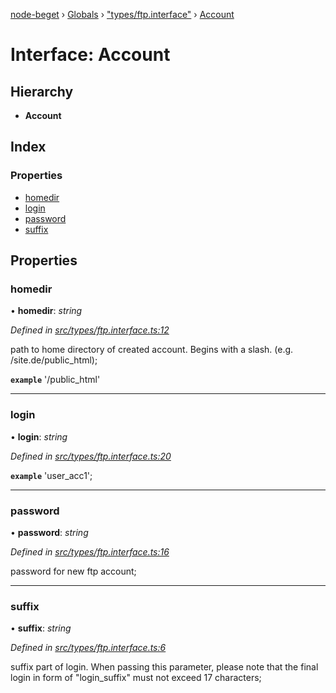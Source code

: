 [node-beget](../README.md) › [Globals](../globals.md) › ["types/ftp.interface"](../modules/_types_ftp_interface_.md) › [Account](_types_ftp_interface_.account.md)

# Interface: Account

## Hierarchy

* **Account**

## Index

### Properties

* [homedir](_types_ftp_interface_.account.md#homedir)
* [login](_types_ftp_interface_.account.md#login)
* [password](_types_ftp_interface_.account.md#password)
* [suffix](_types_ftp_interface_.account.md#suffix)

## Properties

###  homedir

• **homedir**: *string*

*Defined in [src/types/ftp.interface.ts:12](https://github.com/olehcambel/node-beget/blob/530258f/src/types/ftp.interface.ts#L12)*

path to home directory of created account.
Begins with a slash. (e.g. /site.de/public_html);

**`example`** '/public_html'

___

###  login

• **login**: *string*

*Defined in [src/types/ftp.interface.ts:20](https://github.com/olehcambel/node-beget/blob/530258f/src/types/ftp.interface.ts#L20)*

**`example`** 'user_acc1';

___

###  password

• **password**: *string*

*Defined in [src/types/ftp.interface.ts:16](https://github.com/olehcambel/node-beget/blob/530258f/src/types/ftp.interface.ts#L16)*

password for new ftp account;

___

###  suffix

• **suffix**: *string*

*Defined in [src/types/ftp.interface.ts:6](https://github.com/olehcambel/node-beget/blob/530258f/src/types/ftp.interface.ts#L6)*

suffix part of login. When passing this parameter, please note
that the final login in form of "login_suffix" must not exceed 17 characters;
